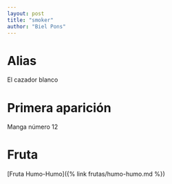 ```yaml
---
layout: post
title: "smoker"
author: "Biel Pons"
---
```


# Alias

El cazador blanco

# Primera aparición

Manga número 12

# Fruta

[Fruta Humo-Humo]({% link frutas/humo-humo.md %})
